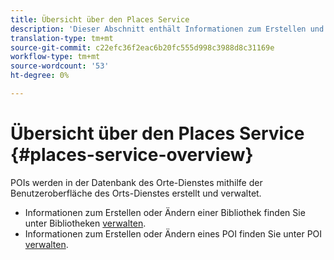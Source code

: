 ```yaml
---
title: Übersicht über den Places Service
description: 'Dieser Abschnitt enthält Informationen zum Erstellen und Verwenden von POI (Points of Interest). '
translation-type: tm+mt
source-git-commit: c22efc36f2eac6b20fc555d998c3988d8c31169e
workflow-type: tm+mt
source-wordcount: '53'
ht-degree: 0%

---
```



# Übersicht über den Places Service {#places-service-overview}

POIs werden in der Datenbank des Orte-Dienstes mithilfe der Benutzeroberfläche des Orts-Dienstes erstellt und verwaltet.

* Informationen zum Erstellen oder Ändern einer Bibliothek finden Sie unter Bibliotheken [verwalten](/help/poi-mgmt-ui/manage-libraries-in-the-places-ui.md).
* Informationen zum Erstellen oder Ändern eines POI finden Sie unter POI [verwalten](/help/poi-mgmt-ui/managing-pois-in-the-places-ui.md).
